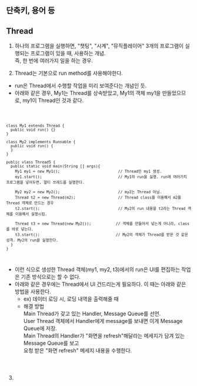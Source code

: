 ## 단축키, 용어 등

## Thread
1. 하나의 프로그램을 실행하면, "챗팅", "시계", "뮤직플레이어" 3개의 프로그램이 실행되는 프로그램이 있을 때, 사용하는 개념. <br>
   즉, 한 번에 여러가지 일을 하는 경우.

2. Thread는 기본으로 run method를 사용해야한다.
  * run은 Thread에서 수행할 작업을 미리 보여준다는 개념인 듯.
  * 아래와 같은 경우, My1는 Thread를 상속받았고, My1의 객체 my1을 만들었으므로, my1이 Thread인 것과 같다.

<code>
    
    class My1 extends Thread {
      public void run() {}
    }
    
    class My2 implements Runnable {
      public void run() {
      }
    }
    
    public vlass Thread5 {
      public static void main(String [] args){
        My1 my1 = new My1();                          // Thread인 my1 생성.
        my1.start();                                  // My1의 run을 실행. run에 여러가지 프로그램을 넣어두면, 멀티 쓰레드를 실행한다.
        
        My2 my2 = new My2();                          // my2는 Thread 아님.
        Thread t2 = new Thread(m2);                   // Thread class를 이용해서 m2를 Thread 객체로 만드는 경우
        t2.start();                                   // My2의 run 내용을 t2라는 Thread 객체를 이용해서 실행시킴.
        
        Thread t3 = new Thread(new My2());           // 객체를 만들어서 넣는게 아니라, class를 바로 넣는다.
        t3.start();                                  // My2의 객체가 Thread를 받은 것 같은 성격. My2의 run을 실행한다.
      }
    }
    
</code>

  * 이런 식으로 생성한 Thread 객체(my1, my2, t3)에서의 run은 UI를 편집하는 작업은 기존 방식으로는 할 수 없다. 
  * 아래와 같은 경우에는 Thread에서 UI 건드리는게 필요하다. 이 때는 아래와 같은 방법을 사용한다.
    + ex) 데이터 로딩 시, 로딩 내역을 출력해줄 때
    + 해결 방법 <br>
      Main Thread가 갖고 있는 Handler, Message Queue를 선언. <br>
      User Thread 객체에서 Handler에게 message를 보내면 이게 Message Queue에 저장. <br>
      Main Thread의 Handler가 "화면을 refresh"해달라는 메세지가 담겨 있는 Message Queue를 보고 <br>
      요청 받은 "화면 refresh" 메세지 내용을 수행한다. <br>

<code>



</code>

3. 
